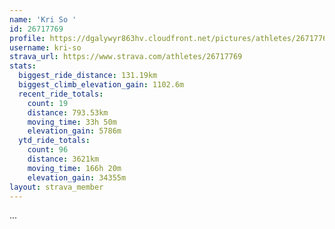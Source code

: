 ```yaml
---
name: 'Kri So '
id: 26717769
profile: https://dgalywyr863hv.cloudfront.net/pictures/athletes/26717769/7761026/14/large.jpg
username: kri-so
strava_url: https://www.strava.com/athletes/26717769
stats:
  biggest_ride_distance: 131.19km
  biggest_climb_elevation_gain: 1102.6m
  recent_ride_totals:
    count: 19
    distance: 793.53km
    moving_time: 33h 50m
    elevation_gain: 5786m
  ytd_ride_totals:
    count: 96
    distance: 3621km
    moving_time: 166h 20m
    elevation_gain: 34355m
layout: strava_member
--- 
```

...
